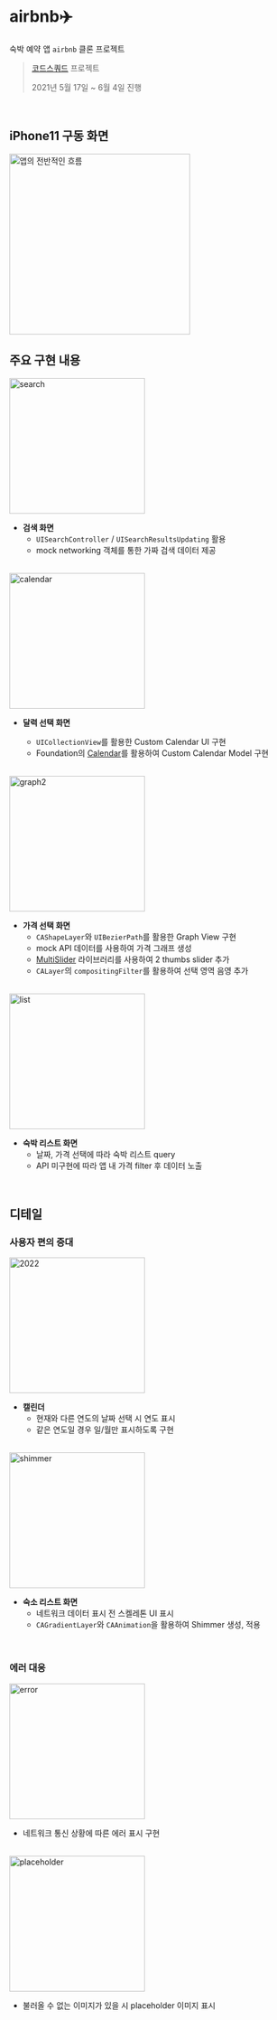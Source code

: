 # airbnb✈️

숙박 예약 앱 `airbnb` 클론 프로젝트

> [코드스쿼드](https://github.com/codesquad-members-2021/airbnb) 프로젝트
> 
> 2021년 5월 17일 ~ 6월 4일 진행 

<br>


## iPhone11 구동 화면

<img src="https://user-images.githubusercontent.com/72188416/120914487-78b0fd00-c6d9-11eb-8dd6-a1353c8698ab.gif" alt="앱의 전반적인 흐름" width=320>

<br>


## 주요 구현 내용

<img src="https://user-images.githubusercontent.com/72188416/120915142-0e01c080-c6dd-11eb-8909-2df26004aaa0.png" alt="search" width=240>



- **검색 화면**
  - `UISearchController` / `UISearchResultsUpdating` 활용
  - mock networking 객체를 통한 가짜 검색 데이터 제공

<br>


<img src="https://user-images.githubusercontent.com/72188416/120914492-7f3f7480-c6d9-11eb-952f-74868818570b.png" alt="calendar" width=240>



- **달력 선택 화면**

  - `UICollectionView`를 활용한 Custom Calendar UI 구현
  - Foundation의 [Calendar](https://developer.apple.com/documentation/foundation/calendar)를 활용하여 Custom Calendar Model 구현

  
<br>

<img src="https://user-images.githubusercontent.com/72188416/120914496-85355580-c6d9-11eb-8485-e973ab332ba2.png" alt="graph2" width=240>



- **가격 선택 화면**
  - `CAShapeLayer`와 `UIBezierPath`를 활용한 Graph View 구현
  - mock API 데이터를 사용하여 가격 그래프 생성
  - [MultiSlider](https://github.com/yonat/MultiSlider) 라이브러리를 사용하여 2 thumbs slider 추가
  - `CALayer`의 `compositingFilter`를 활용하여 선택 영역 음영 추가

<br>


<img src="https://user-images.githubusercontent.com/72188416/120915138-0c37fd00-c6dd-11eb-962a-1481658cc81e.png" alt="list" width=240>



- **숙박 리스트 화면**
  - 날짜, 가격 선택에 따라 숙박 리스트 query
  - API 미구현에 따라 앱 내 가격 filter 후 데이터 노출


<br>


## 디테일 

### 사용자 편의 증대



<img src="https://user-images.githubusercontent.com/72188416/120915134-06421c00-c6dd-11eb-9ccc-095e46ad7029.png" alt="2022" width=240>



- **캘린더**
  - 현재와 다른 연도의 날짜 선택 시 연도 표시
  - 같은 연도일 경우 일/월만 표시하도록 구현

<br>


<img src="https://user-images.githubusercontent.com/72188416/120915140-0d692a00-c6dd-11eb-9e10-8c0f204646dc.png" alt="shimmer" width=240>

- **숙소 리스트 화면**
  - 네트워크 데이터 표시 전 스켈레톤 UI 표시
  - `CAGradientLayer`와 `CAAnimation`을 활용하여 Shimmer 생성, 적용

<br>


### 에러 대응

<img src="https://user-images.githubusercontent.com/72188416/120915137-0b9f6680-c6dd-11eb-8c02-d726e618095b.png" alt="error" width=240>



- 네트워크 통신 상황에 따른 에러 표시 구현

<br>


<img src="https://user-images.githubusercontent.com/72188416/120915136-08a47600-c6dd-11eb-8e49-a7412225f18b.png" alt="placeholder" width=240>



- 불러올 수 없는 이미지가 있을 시 placeholder 이미지 표시

